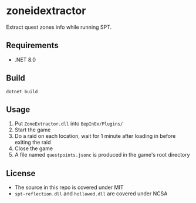 # zoneidextractor

Extract quest zones info while running SPT.

## Requirements

- .NET 8.0

## Build

`dotnet build`

## Usage

1. Put `ZoneExtractor.dll` into `BepInEx/Plugins/`
2. Start the game
3. Do a raid on each location, wait for 1 minute after loading in before exiting the raid
4. Close the game
5. A file named `questpoints.jsonc` is produced in the game's root directory

## License

- The source in this repo is covered under MIT
- `spt-reflection.dll` and `hollowed.dll` are covered under NCSA
